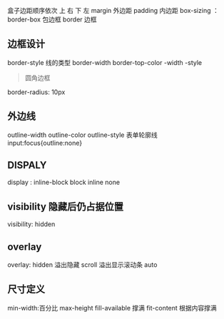 盒子边距顺序依次 上 右 下 左
margin 外边距
padding 内边距
box-sizing ：border-box 包边框
border 边框

## 边框设计
border-style 线的类型
border-width
border-top-color
            -width
            -style
> 圆角边框

border-radius: 10px

## 外边线
outline-width
outline-color
outline-style
表单轮廓线 input:focus{outline:none}

## DISPALY
display : inline-block
        block
        inline
        none
## visibility 隐藏后仍占据位置
visibility: hidden
## overlay
overlay: hidden 溢出隐藏
        scroll 溢出显示滚动条
        auto

## 尺寸定义
min-width:百分比
max-height
fill-available 撑满
fit-content 根据内容撑满